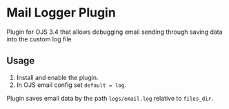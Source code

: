 # Mail Logger Plugin
Plugin for OJS 3.4 that allows debugging email sending through saving data into the custom log file
## Usage
1. Install and enable the plugin.
2. In OJS email config set `default = log`. 

Plugin saves email data by the path `logs/email.log` relative to `files_dir`.
